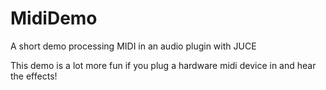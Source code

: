# MidiDemo

A short demo processing MIDI in an audio plugin with JUCE

This demo is a lot more fun if you plug a hardware midi device in and hear the effects!
